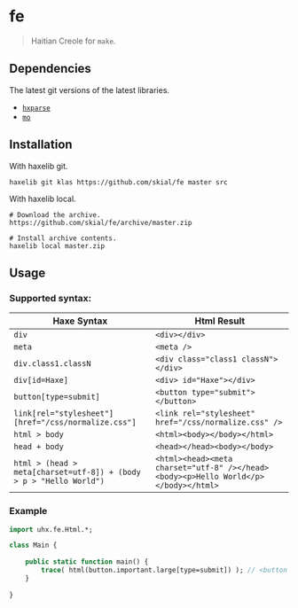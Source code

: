 # fe

> Haitian Creole for `make`.

## Dependencies

The latest git versions of the latest libraries.

- [`hxparse`](http://github.com/Simn/hxparse/)
- [`mo`](http://github.com/skial/mo)

## Installation

With haxelib git.

```
haxelib git klas https://github.com/skial/fe master src
```

With haxelib local.

```
# Download the archive.
https://github.com/skial/fe/archive/master.zip

# Install archive contents.
haxelib local master.zip
```

## Usage

### Supported syntax:

Haxe Syntax | Html Result
------------ | -------------
`div` | `<div></div>`
`meta` | `<meta />`
`div.class1.classN` | `<div class="class1 classN"></div>`
`div[id=Haxe]` | `<div> id="Haxe"></div>`
`button[type=submit]` | `<button type="submit"></button>`
`link[rel="stylesheet"][href="/css/normalize.css"]` | `<link rel="stylesheet" href="/css/normalize.css" />`
`html > body` | `<html><body></body></html>`
`head + body` | `<head></head><body></body>`
`html > (head > meta[charset=utf-8]) + (body > p > "Hello World")` | `<html><head><meta charset="utf-8" /></head><body><p>Hello World</p></body></html>`

### Example

```Haxe
import uhx.fe.Html.*;

class Main {
	
	public static function main() {
		trace( html(button.important.large[type=submit]) ); // <button class="important large" type="submit"></button>
	}
	
}
```
